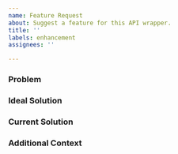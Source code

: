 ```yaml
---
name: Feature Request
about: Suggest a feature for this API wrapper.
title: ''
labels: enhancement
assignees: ''

---
```


<!-- check the contributing guidelines before sending this issue. -->
<!-- https://github.com/ShineyDev/github.py/blob/master/.github/CONTRIBUTING.md -->


### Problem
<!-- a clear description of what the problem is. -->

### Ideal Solution
<!-- a clear description of what you want to happen. -->

### Current Solution
<!-- a clear description of any alternative solutions or features you've considered. -->
<!-- if there is no current solution - you may fill this section with "n/a". -->

### Additional Context
<!-- add any other context about the feature request here. -->
